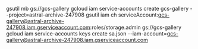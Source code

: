 gsutil mb gs://gcs-gallery
gcloud iam service-accounts create gcs-gallery --project=astral-archive-247908
gsutil iam ch serviceAccount:gcs-gallery@astral-archive-247908.iam.gserviceaccount.com:roles/storage.admin gs://gcs-gallery
gcloud iam service-accounts keys create sa.json --iam-account=gcs-gallery@astral-archive-247908.iam.gserviceaccount.com
